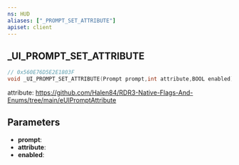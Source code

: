 ```yaml
---
ns: HUD
aliases: ["_PROMPT_SET_ATTRIBUTE"]
apiset: client
---
```

## _UI_PROMPT_SET_ATTRIBUTE

```c
// 0x560E76D5E2E1803F
void _UI_PROMPT_SET_ATTRIBUTE(Prompt prompt,int attribute,BOOL enabled);
```

attribute: https://github.com/Halen84/RDR3-Native-Flags-And-Enums/tree/main/eUIPromptAttribute

## Parameters
* **prompt**:
* **attribute**:
* **enabled**:



